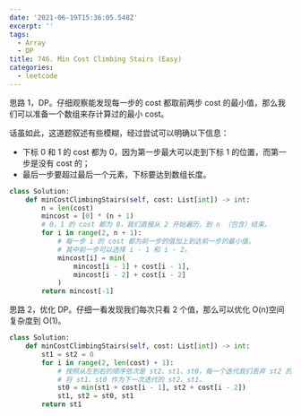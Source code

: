 ```yaml
---
date: '2021-06-19T15:36:05.548Z'
excerpt: ''
tags:
  - Array
  - DP
title: 746. Min Cost Climbing Stairs (Easy)
categories:
  - leetcode
---
```


思路 1，DP。仔细观察能发现每一步的 cost 都取前两步 cost 的最小值，那么我们可以准备一个数组来存计算过的最小 cost。

话虽如此，这道题叙述有些模糊，经过尝试可以明确以下信息：

- 下标 0 和 1 的 cost 都为 0，因为第一步最大可以走到下标 1 的位置，而第一步是没有 cost 的；
- 最后一步要超过最后一个元素，下标要达到数组长度。

```python
class Solution:
    def minCostClimbingStairs(self, cost: List[int]) -> int:
        n = len(cost)
        mincost = [0] * (n + 1)
        # 0，1 的 cost 都为 0，我们直接从 2 开始遍历，到 n （包含）结束。
        for i in range(2, n + 1):
            # 每一步 i 的 cost 都为前一步的值加上到达前一步的最小值。
            # 其中前一步可以选择 i - 1 和 i - 2。
            mincost[i] = min(
                mincost[i - 1] + cost[i - 1],
                mincost[i - 2] + cost[i - 2]
            )
        return mincost[-1]
```

思路 2，优化 DP。仔细一看发现我们每次只看 2 个值，那么可以优化 O(n)空间复杂度到 O(1)。

```python
class Solution:
    def minCostClimbingStairs(self, cost: List[int]) -> int:
        st1 = st2 = 0
        for i in range(2, len(cost) + 1):
            # 按照从左到右的顺序依次是 st2、st1、st0，每一个迭代我们丢弃 st2 的值，
            # 将 st1、st0 作为下一次迭代的 st2、st1。
            st0 = min(st1 + cost[i - 1], st2 + cost[i - 2])
            st1, st2 = st0, st1
        return st1
```
